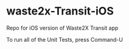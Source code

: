 # waste2x-Transit-iOS

Repo for iOS version of Waste2X Transit app

To run all of the Unit Tests, press Command-U
